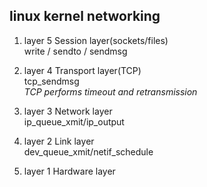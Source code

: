 ## linux kernel networking
1. layer 5 Session layer(sockets/files)  
write / sendto / sendmsg
2. layer 4 Transport layer(TCP)  
tcp_sendmsg  
*TCP performs timeout and retransmission*  

3. layer 3 Network layer  
ip_queue_xmit/ip_output  
4. layer 2 Link layer  
dev_queue_xmit/netif_schedule  
5. layer 1 Hardware layer  
